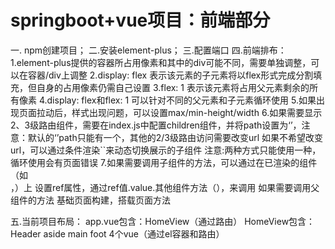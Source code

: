 <h1>springboot+vue项目：前端部分</h1>
一. npm创建项目；
二.安装element-plus；
三.配置端口
四.前端排布：
    1.element-plus提供的容器所占用像素和其中的div可能不同，需要单独调整，可以在容器/div上调整
    2.display: flex 表示该元素的子元素将以flex形式完成分割填充，但自身的占用像素仍需自己设置
    3.flex: 1 表示该元素将占用父元素剩余的所有像素
    4.display: flex和flex: 1 可以针对不同的父元素和子元素循环使用
    5.如果出现页面拉动后，样式出现问题，可以设置max/min-height/width
    6.如果需要显示2、3级路由组件，需要在index.js中配置children组件，并将path设置为‘’，注意：默认的‘’path只能有一个，其他的2/3级路由访问需要改变url
        如果不希望改变url，可以通过条件渲染`<component :is="componentName"></component>`来动态切换展示的子组件
        注意:两种方式只能使用一种，循环使用会有页面错误
    7.如果需要调用子组件的方法，可以通过在已渲染的组件（如 <Main></Main>，<component :is="componentName"></component>）上
        设置ref属性，通过ref值.value.其他组件方法（），来调用
      如果需要调用父组件的方法
        基础页面构建，搭载页面方法
    
五.当前项目布局：
    app.vue包含：HomeView（通过路由）
    HomeView包含：Header aside main foot 4个vue（通过el容器和路由）
    
    